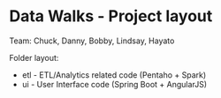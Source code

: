# Data Walks - Project layout

Team: Chuck, Danny, Bobby, Lindsay, Hayato

Folder layout:
* etl - ETL/Analytics related code (Pentaho + Spark)
* ui - User Interface code (Spring Boot + AngularJS)
